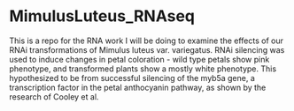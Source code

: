 # MimulusLuteus_RNAseq

This is a repo for the RNA work I will be doing to examine the effects of our RNAi transformations of Mimulus luteus var. variegatus. RNAi silencing was used to induce changes in petal coloration - wild type petals show pink phenotype, and transformed plants show a mostly white phenotype. This hypothesized to be from successful silencing of the myb5a gene, a  transcription factor in the petal anthocyanin pathway, as shown by the research of Cooley et al.

